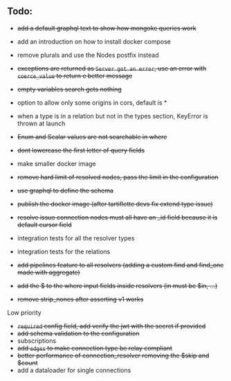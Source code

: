 ## Todo:

-   ~~add a default graphql text to show how mongoke queries work~~
-   add an introduction on how to install docker compose
-   remove plurals and use the Nodes postfix instead

-   ~~exceptions are returned as `Server got an error`, use an error with `coerce_value` to return e better message~~
-   ~~empty variables search gets nothing~~
-   option to allow only some origins in cors, default is \*
-   when a type is in a relation but not in the types section, KeyError is thrown at launch
-   ~~Enum and Scalar values are not searchable in where~~
-   ~~dont lowercase the first letter of query fields~~
-   make smaller docker image
-   ~~remove hard limit of resolved nodes, pass the limit in the configuration~~
-   ~~use graphql to define the schema~~
-   ~~publish the docker image (after tartiflette devs fix extend type issue)~~
-   ~~resolve issue connection nodes must all have an \_id field because it is default cursor field~~
-   integration tests for all the resolver types
-   integration tests for the relations
-   ~~add pipelines feature to all resolvers (adding a custom find and find_one made with aggregate)~~
-   ~~add the $ to the where input fields inside resolvers (in must be $in, ...)~~
-   ~~remove strip_nones after asserting v1 works~~

Low priority

-   ~~`required` config field, add verify the jwt with the secret if provided~~
-   ~~add schema validation to the configuration~~
-   subscriptions
-   ~~add `edges` to make connection type be relay compliant~~
-   ~~better performance of connection_resolver removing the $skip and $count~~
-   add a dataloader for single connections
